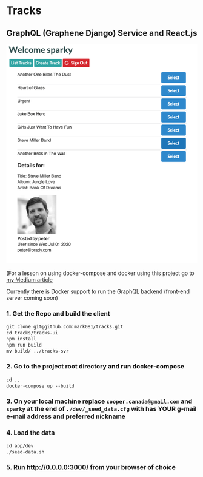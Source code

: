 # Tracks
## GraphQL (Graphene Django) Service and React.js

![Logo](/tracks.png)

(For a lesson on using docker-compose and docker using this project go to [my Medium article](https://medium.com/@markcooper_18226/running-multiple-services-in-a-single-docker-container-59f76aee3afb)

Currently there is Docker support to run the GraphQL backend (front-end server coming soon)

### 1. Get the Repo and build the client
```
git clone git@github.com:mark081/tracks.git
cd tracks/tracks-ui
npm install
npm run build
mv build/ ../tracks-svr
```

### 2. Go to the project root directory and run docker-compose
```
cd ..
docker-compose up --build
```

### 3. On your local machine replace `cooper.canada@gmail.com` and `sparky` at the end of `./dev/_seed_data.cfg` with has YOUR g-mail e-mail address and preferred nickname


### 4. Load the data

```
cd app/dev
./seed-data.sh
```

### 5. Run http://0.0.0.0:3000/ from your browser of choice

